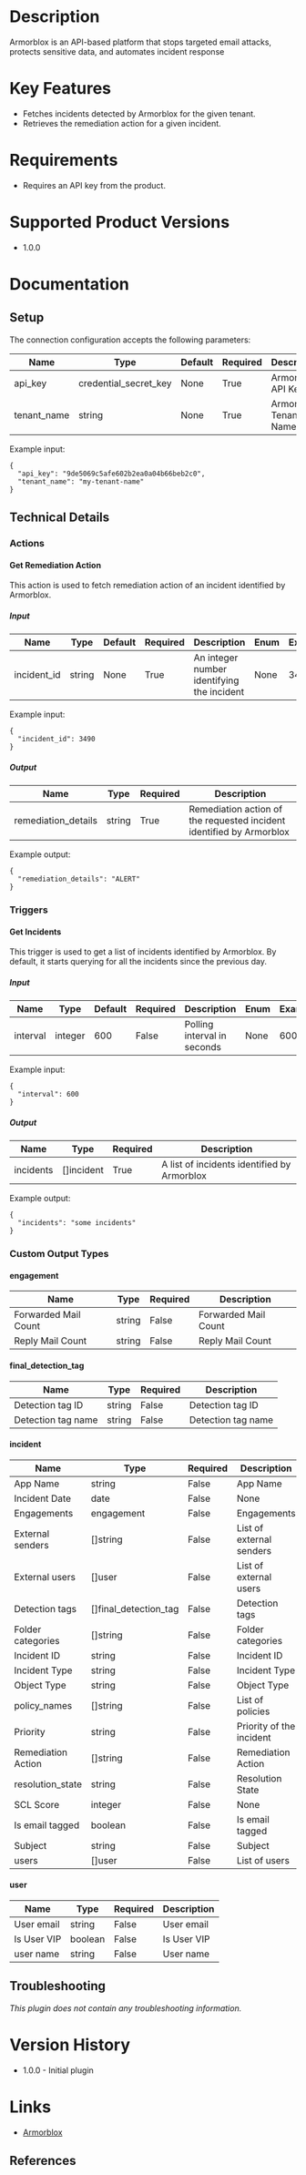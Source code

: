 # Description

Armorblox is an API-based platform that stops targeted email attacks, protects sensitive data, and automates incident response

# Key Features

* Fetches incidents detected by Armorblox for the given tenant.
* Retrieves the remediation action for a given incident.

# Requirements

* Requires an API key from the product.

# Supported Product Versions

* 1.0.0

# Documentation

## Setup

The connection configuration accepts the following parameters:

|Name|Type|Default|Required|Description|Enum|Example|
|----|----|-------|--------|-----------|----|-------|
|api_key|credential_secret_key|None|True|Armorblox API Key|None|9de5069c5afe602b2ea0a04b66beb2c0|
|tenant_name|string|None|True|Armorblox Tenant Name|None|my-tenant-name|

Example input:

```
{
  "api_key": "9de5069c5afe602b2ea0a04b66beb2c0",
  "tenant_name": "my-tenant-name"
}
```
## Technical Details

### Actions

#### Get Remediation Action

This action is used to fetch remediation action of an incident identified by Armorblox.

##### Input

|Name|Type|Default|Required|Description|Enum|Example|
|----|----|-------|--------|-----------|----|-------|
|incident_id|string|None|True|An integer number identifying the incident|None|3490|

Example input:

```
{
  "incident_id": 3490
}
```

##### Output

|Name|Type|Required|Description|
|----|----|--------|-----------|
|remediation_details|string|True|Remediation action of the requested incident identified by Armorblox|

Example output:
```
{
  "remediation_details": "ALERT"
}
```

### Triggers

#### Get Incidents

This trigger is used to get a list of incidents identified by Armorblox. By default, it starts querying for all the incidents since the previous day.

##### Input

|Name|Type|Default|Required|Description|Enum|Example|
|----|----|-------|--------|-----------|----|-------|
|interval|integer|600|False|Polling interval in seconds|None|600|

Example input:

```
{
  "interval": 600
}
```

##### Output

|Name|Type|Required|Description|
|----|----|--------|-----------|
|incidents|[]incident|True|A list of incidents identified by Armorblox|

Example output:

```
{
  "incidents": "some incidents"
}
```

### Custom Output Types

#### engagement

|Name|Type|Required|Description|
|----|----|--------|-----------|
|Forwarded Mail Count|string|False|Forwarded Mail Count|
|Reply Mail Count|string|False|Reply Mail Count|

#### final_detection_tag

|Name|Type|Required|Description|
|----|----|--------|-----------|
|Detection tag ID|string|False|Detection tag ID|
|Detection tag name|string|False|Detection tag name|

#### incident

|Name|Type|Required|Description|
|----|----|--------|-----------|
|App Name|string|False|App Name|
|Incident Date|date|False|None|
|Engagements|engagement|False|Engagements|
|External senders|[]string|False|List of external senders|
|External users|[]user|False|List of external users|
|Detection tags|[]final_detection_tag|False|Detection tags|
|Folder categories|[]string|False|Folder categories|
|Incident ID|string|False|Incident ID|
|Incident Type|string|False|Incident Type|
|Object Type|string|False|Object Type|
|policy_names|[]string|False|List of policies|
|Priority|string|False|Priority of the incident|
|Remediation Action|[]string|False|Remediation Action|
|resolution_state|string|False|Resolution State|
|SCL Score|integer|False|None|
|Is email tagged|boolean|False|Is email tagged|
|Subject|string|False|Subject|
|users|[]user|False|List of users|

#### user

|Name|Type|Required|Description|
|----|----|--------|-----------|
|User email|string|False|User email|
|Is User VIP|boolean|False|Is User VIP|
|user name|string|False|User name|


## Troubleshooting

_This plugin does not contain any troubleshooting information._

# Version History

* 1.0.0 - Initial plugin

# Links

* [Armorblox](https://www.armorblox.com/)
## References
